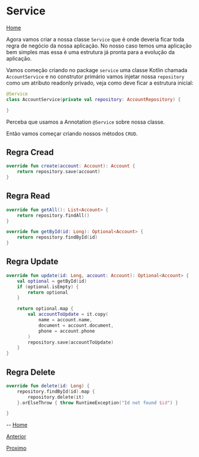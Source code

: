 # Service

[Home](../README.md)

Agora vamos criar a nossa classe `Service` que é onde deveria ficar toda regra de negócio da nossa aplicação.
No nosso caso temos uma aplicação bem simples mas essa é uma estrutura já pronta para a evolução da aplicação.

Vamos começão criando no package `service` uma classe Kotlin chamada `AccountService` e no construtor primário vamos injetar nossa `repository` como um atributo readonly privado, veja como deve ficar a estrutura inicial:

```kotlin
@Service
class AccountService(private val repository: AccountRepository) {

}
```

Perceba que usamos a Annotation `@Service` sobre nossa classe.

Então vamos começar criando nossos métodos `CRUD`.

## Regra Cread

```kotlin
override fun create(account: Account): Account {
    return repository.save(account)
}
```  

## Regra Read

```kotlin
override fun getAll(): List<Account> {
    return repository.findAll()
}

override fun getById(id: Long): Optional<Account> {
    return repository.findById(id)
}
```

## Regra Update

```kotlin
override fun update(id: Long, account: Account): Optional<Account> {
    val optional = getById(id)
    if (optional.isEmpty) {
        return optional
    }

    return optional.map {
        val accountToUpdate = it.copy(
            name = account.name,
            document = account.document,
            phone = account.phone
        )
        repository.save(accountToUpdate)
    }
}
```

## Regra Delete

```kotlin
override fun delete(id: Long) {
    repository.findById(id).map {
        repository.delete(it)
    }.orElseThrow { throw RuntimeException("Id not found $id") }

}
```

--
[Home](../README.md)

[Anterior](./03-repositorio/README.md)

[Proximo](./05-controller-refactoring/README.md)